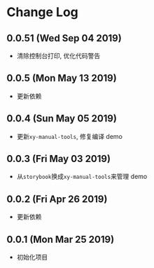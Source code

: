 # Change Log

## 0.0.51 (Wed Sep 04 2019)

-   清除控制台打印, 优化代码警告

## 0.0.5 (Mon May 13 2019)

-   更新依赖

## 0.0.4 (Sun May 05 2019)

-   更新`xy-manual-tools`, 修复编译 demo

## 0.0.3 (Fri May 03 2019)

-   从`storybook`换成`xy-manual-tools`来管理 demo

## 0.0.2 (Fri Apr 26 2019)

-   更新依赖

## 0.0.1 (Mon Mar 25 2019)

-   初始化项目
